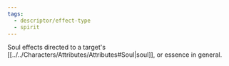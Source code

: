 ```yaml
---
tags:
  - descriptor/effect-type
  - spirit
---
```

Soul effects directed to a target's [[../../Characters/Attributes/Attributes#Soul|soul]], or essence in general.